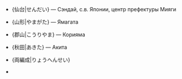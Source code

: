 * {仙台|せんだい} — Сэндай, с.в. Японии, центр префектуры Мияги
* {山形|やまがた} — Ямагата
* {郡山|こうりやま} — Корияма
* {秋田|あきた} — Акита

* {両編成|りょうへんせい}
* 